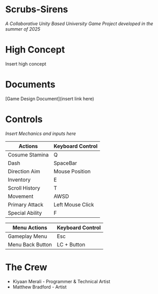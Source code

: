 # Scrubs-Sirens
_A Collaborative Unity Based University Game Project developed in the summer of 2025_


# High Concept
Insert high concept

# Documents
[Game Design Document](insert link here)

# Controls
_Insert Mechanics and inputs here_

Actions               | Keyboard Control   
---                   |---                
Cosume Stamina        | Q                 
Dash                  | SpaceBar          
Direction Aim         | Mouse Position    
Inventory             | E                 
Scroll History        | T                 
Movement              | AWSD              
Primary Attack        | Left Mouse Click  
Special Ability       | F                 

Menu Actions          | Keyboard Control  
---                   |---                
Gameplay Menu         | Esc               
Menu Back Button      | LC + Button       

# The Crew
- Kiyaan Merali - Programmer & Technical Artist
- Matthew Bradford - Artist
